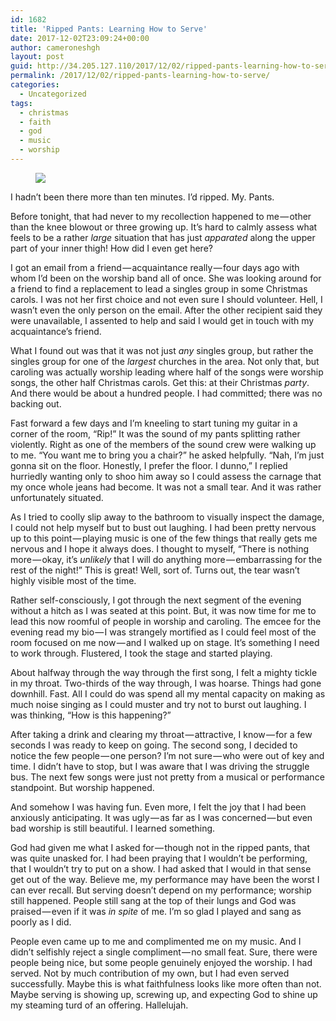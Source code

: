 ```yaml
---
id: 1682
title: 'Ripped Pants: Learning How to Serve'
date: 2017-12-02T23:09:24+00:00
author: cameroneshgh
layout: post
guid: http://34.205.127.110/2017/12/02/ripped-pants-learning-how-to-serve/
permalink: /2017/12/02/ripped-pants-learning-how-to-serve/
categories:
  - Uncategorized
tags:
  - christmas
  - faith
  - god
  - music
  - worship
---
```

<figure> 

<img src="https://waywardjourneyer.files.wordpress.com/2017/12/79ce7-1blsrc7rgn0w0wkfirqvcng.jpeg?w=525" data-recalc-dims="1" />
  
</figure> 

I hadn’t been there more than ten minutes. I’d ripped. My. Pants.

Before tonight, that had never to my recollection happened to me — other than the knee blowout or three growing up. It’s hard to calmly assess what feels to be a rather _large_ situation that has just _apparated_ along the upper part of your inner thigh! How did I even get here?

I got an email from a friend — acquaintance really — four days ago with whom I’d been on the worship band all of once. She was looking around for a friend to find a replacement to lead a singles group in some Christmas carols. I was not her first choice and not even sure I should volunteer. Hell, I wasn’t even the only person on the email. After the other recipient said they were unavailable, I assented to help and said I would get in touch with my acquaintance’s friend.

What I found out was that it was not just _any_ singles group, but rather the singles group for one of the _largest_ churches in the area. Not only that, but caroling was actually worship leading where half of the songs were worship songs, the other half Christmas carols. Get this: at their Christmas _party_. And there would be about a hundred people. I had committed; there was no backing out.

Fast forward a few days and I’m kneeling to start tuning my guitar in a corner of the room, “Rip!” It was the sound of my pants splitting rather violently. Right as one of the members of the sound crew were walking up to me. “You want me to bring you a chair?” he asked helpfully. “Nah, I’m just gonna sit on the floor. Honestly, I prefer the floor. I dunno,” I replied hurriedly wanting only to shoo him away so I could assess the carnage that my once whole jeans had become. It was not a small tear. And it was rather unfortunately situated.

As I tried to coolly slip away to the bathroom to visually inspect the damage, I could not help myself but to bust out laughing. I had been pretty nervous up to this point — playing music is one of the few things that really gets me nervous and I hope it always does. I thought to myself, “There is nothing more — okay, it’s _unlikely_ that I will do anything more — embarrassing for the rest of the night!” This is great! Well, sort of. Turns out, the tear wasn’t highly visible most of the time.

Rather self-consciously, I got through the next segment of the evening without a hitch as I was seated at this point. But, it was now time for me to lead this now roomful of people in worship and caroling. The emcee for the evening read my bio — I was strangely mortified as I could feel most of the room focused on me now — and I walked up on stage. It’s something I need to work through. Flustered, I took the stage and started playing.

About halfway through the way through the first song, I felt a mighty tickle in my throat. Two-thirds of the way through, I was hoarse. Things had gone downhill. Fast. All I could do was spend all my mental capacity on making as much noise singing as I could muster and try not to burst out laughing. I was thinking, “How is this happening?”

After taking a drink and clearing my throat — attractive, I know — for a few seconds I was ready to keep on going. The second song, I decided to notice the few people — one person? I’m not sure — who were out of key and time. I didn’t have to stop, but I was aware that I was driving the struggle bus. The next few songs were just not pretty from a musical or performance standpoint. But worship happened.

And somehow I was having fun. Even more, I felt the joy that I had been anxiously anticipating. It was ugly — as far as I was concerned — but even bad worship is still beautiful. I learned something.

God had given me what I asked for — though not in the ripped pants, that was quite unasked for. I had been praying that I wouldn’t be performing, that I wouldn’t try to put on a show. I had asked that I would in that sense get out of the way. Believe me, my performance may have been the worst I can ever recall. But serving doesn’t depend on my performance; worship still happened. People still sang at the top of their lungs and God was praised — even if it was _in spite_ of me. I’m so glad I played and sang as poorly as I did.

People even came up to me and complimented me on my music. And I didn’t selfishly reject a single compliment — no small feat. Sure, there were people being nice, but some people genuinely enjoyed the worship. I had served. Not by much contribution of my own, but I had even served successfully. Maybe this is what faithfulness looks like more often than not. Maybe serving is showing up, screwing up, and expecting God to shine up my steaming turd of an offering. Hallelujah.